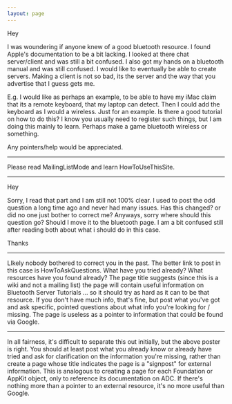 ```yaml
---
layout: page
---
```


Hey


I was woundering if anyone knew of a good bluetooth resource. I found Apple's documentation to be a bit lacking. I looked at there chat server/client and was still a bit confused. I also got my hands on a bluetooth manual and was still confused. I would like to eventually be able to create servers. Making a client is not so bad, its the server and the way that you advertise that I guess gets me. 


E.g. I would like as perhaps an example, to be able to have my iMac claim that its a remote keyboard, that my laptop can detect. Then I could add the keyboard as I would a wireless. Just for an example. Is there a good tutorial on how to do this? I know you usually need to register such things, but I am doing this mainly to learn. Perhaps make a game bluetooth wireless or something.  


Any pointers/help would be appreciated.


----

Please read MailingListMode and learn HowToUseThisSite.


----

Hey 

Sorry, I read that part and I am still not 100% clear. I used to post the odd question a long time ago and never had many issues. Has this changed? or did no one just bother to correct me?
Anyways, sorry where should this question go? Should I move it to the bluetooth page. I am a bit confused still after reading both about what i should do in this case.

Thanks

----

LIkely nobody bothered to correct you in the past. The better link to post in this case is HowToAskQuestions. What have you tried already? What resources have you found already? The page title suggests (since this is a wiki and not a mailing list) the page will contain useful information on Bluetooth Server Tutorials ... so it should try as hard as it can to be that resource. If you don't have much info, that's fine, but post what you've got and ask specific, pointed questions about what info you're looking for / missing. The page is useless as a pointer to information that could be found via Google.

----

In all fairness, it's difficult to separate this out initially, but the above poster is right. You should at least post what you already know or already have tried and ask for clarification on the information you're missing, rather than create a page whose title indicates the page is a "signpost" for external information. This is analogous to creating a page for each Foundation or AppKit object, only to reference its documentation on ADC. If there's nothing more than a pointer to an external resource, it's no more useful than Google.
